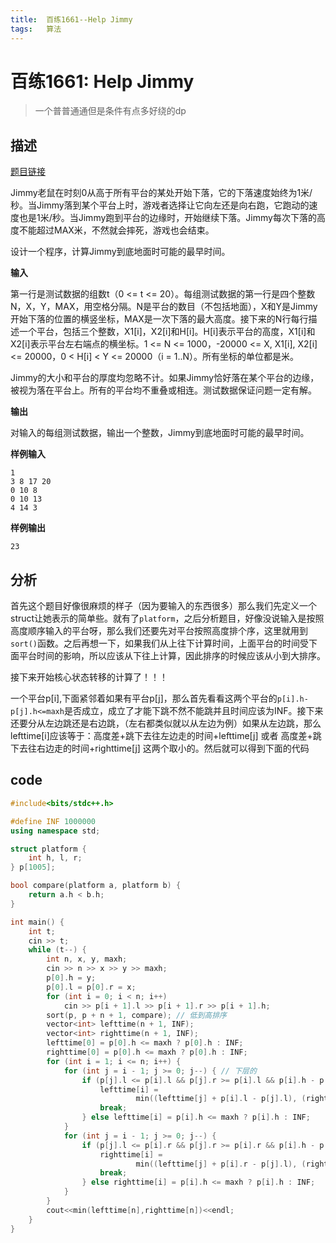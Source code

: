 ```yaml
---
title:  百练1661--Help Jimmy
tags:   算法
---
```


# 百练1661: Help Jimmy 

> 一个普普通通但是条件有点多好绕的dp

## 描述 

[题目链接](http://bailian.openjudge.cn/practice/1661)

Jimmy老鼠在时刻0从高于所有平台的某处开始下落，它的下落速度始终为1米/秒。当Jimmy落到某个平台上时，游戏者选择让它向左还是向右跑，它跑动的速度也是1米/秒。当Jimmy跑到平台的边缘时，开始继续下落。Jimmy每次下落的高度不能超过MAX米，不然就会摔死，游戏也会结束。

设计一个程序，计算Jimmy到底地面时可能的最早时间。

**输入**

第一行是测试数据的组数t（0 <= t <= 20）。每组测试数据的第一行是四个整数N，X，Y，MAX，用空格分隔。N是平台的数目（不包括地面），X和Y是Jimmy开始下落的位置的横竖坐标，MAX是一次下落的最大高度。接下来的N行每行描述一个平台，包括三个整数，X1[i]，X2[i]和H[i]。H[i]表示平台的高度，X1[i]和X2[i]表示平台左右端点的横坐标。1 <= N <= 1000，-20000 <= X, X1[i], X2[i] <= 20000，0 < H[i] < Y <= 20000（i = 1..N）。所有坐标的单位都是米。

Jimmy的大小和平台的厚度均忽略不计。如果Jimmy恰好落在某个平台的边缘，被视为落在平台上。所有的平台均不重叠或相连。测试数据保证问题一定有解。

**输出**

对输入的每组测试数据，输出一个整数，Jimmy到底地面时可能的最早时间。

**样例输入**

```
1
3 8 17 20
0 10 8
0 10 13
4 14 3
```

**样例输出**

```
23
```
## 分析

首先这个题目好像很麻烦的样子（因为要输入的东西很多）那么我们先定义一个struct让她表示的简单些。就有了`platform`，之后分析题目，好像没说输入是按照高度顺序输入的平台呀，那么我们还要先对平台按照高度排个序，这里就用到`sort()`函数。之后再想一下，如果我们从上往下计算时间，上面平台的时间受下面平台时间的影响，所以应该从下往上计算，因此排序的时候应该从小到大排序。

接下来开始核心状态转移的计算了！！！

一个平台p[i],下面紧邻着如果有平台p[j]，那么首先看看这两个平台的`p[i].h-p[j].h<=maxh`是否成立，成立了才能下跳不然不能跳并且时间应该为INF。接下来还要分从左边跳还是右边跳，（左右都类似就以从左边为例）如果从左边跳，那么lefttime[i]应该等于：高度差+跳下去往左边走的时间+lefttime[j] 或者 高度差+跳下去往右边走的时间+righttime[j] 这两个取小的。然后就可以得到下面的代码

## code

```c++
#include<bits/stdc++.h>

#define INF 1000000
using namespace std;

struct platform {
    int h, l, r;
} p[1005];

bool compare(platform a, platform b) {
    return a.h < b.h;
}

int main() {
    int t;
    cin >> t;
    while (t--) {
        int n, x, y, maxh;
        cin >> n >> x >> y >> maxh;
        p[0].h = y;
        p[0].l = p[0].r = x;
        for (int i = 0; i < n; i++)
            cin >> p[i + 1].l >> p[i + 1].r >> p[i + 1].h;
        sort(p, p + n + 1, compare); // 低到高排序
        vector<int> lefttime(n + 1, INF);
        vector<int> righttime(n + 1, INF);
        lefttime[0] = p[0].h <= maxh ? p[0].h : INF;
        righttime[0] = p[0].h <= maxh ? p[0].h : INF;
        for (int i = 1; i <= n; i++) {
            for (int j = i - 1; j >= 0; j--) { // 下层的
                if (p[j].l <= p[i].l && p[j].r >= p[i].l && p[i].h - p[j].h <= maxh) {
                    lefttime[i] =
                            min((lefttime[j] + p[i].l - p[j].l), (righttime[j] + p[j].r - p[i].l)) + p[i].h - p[j].h;
                    break;
                } else lefttime[i] = p[i].h <= maxh ? p[i].h : INF;
            }
            for (int j = i - 1; j >= 0; j--) {
                if (p[j].l <= p[i].r && p[j].r >= p[i].r && p[i].h - p[j].h <= maxh) {
                    righttime[i] =
                            min((lefttime[j] + p[i].r - p[j].l), (righttime[j] + p[j].r - p[i].r)) + p[i].h - p[j].h;
                    break;
                } else righttime[i] = p[i].h <= maxh ? p[i].h : INF;
            }
        }
        cout<<min(lefttime[n],righttime[n])<<endl;
    }
}
```